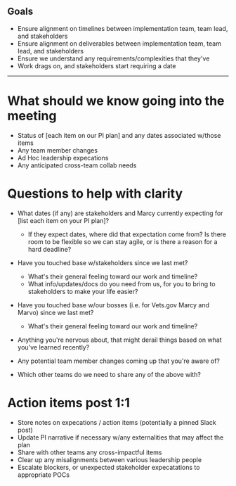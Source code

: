 ## Goals
- Ensure alignment on timelines between implementation team, team lead, and stakeholders
- Ensure alignment on deliverables between implementation team, team lead, and stakeholders
- Ensure we understand any requirements/complexities that they've 
- Work drags on, and stakeholders start requiring a date

-------------

# What should we know going into the meeting
- Status of [each item on our PI plan] and any dates associated w/those items
- Any team member changes
- Ad Hoc leadership expecations
- Any anticipated cross-team collab needs

# Questions to help with clarity
- What dates (if any) are stakeholders and Marcy currently expecting for [list each item on your PI plan]?
  - If they expect dates, where did that expectation come from? Is there room to be flexible so we can stay agile, or is there a reason for a hard deadline?
- Have you touched base w/stakeholders since we last met?
  - What's their general feeling toward our work and timeline?
  - What info/updates/docs do you need from us, for you to bring to stakeholders to make your life easier?
- Have you touched base w/our bosses (i.e. for Vets.gov Marcy and Marvo) since we last met?
  - What's their general feeling toward our work and timeline?
- Anything you're nervous about, that might derail things based on what you've learned recently?
- Any potential team member changes coming up that you're aware of?

- Which other teams do we need to share any of the above with?

# Action items post 1:1
- Store notes on expecations / action items (potentially a pinned Slack post)
- Update PI narrative if necessary w/any externalities that may affect the plan
- Share with other teams any cross-impactful items
- Clear up any misalignments between various leadership people
- Escalate blockers, or unexpected stakeholder expecatations to appropriate POCs
